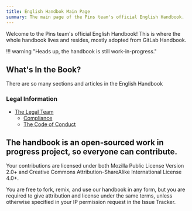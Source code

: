 ```yaml
---
title: English Handbok Main Page
summary: The main page of the Pins team's official English Handbook.
---
```


Welcome to the Pins team's official English Handbook! This is where the whole handbook lives and resides, mostly adopted from GitLab Handbook.

!!! warning "Heads up, the handbook is still work-in-progress."
    

## What's In the Book?
There are so many sections and articles in the English Handbook

### Legal Information
* [The Legal Team](legal)
    * [Compliance](legal/global-compliance)
    * [The Code of Conduct](about/code-of-conduct)

## The handbook is an open-sourced work in progress project, so everyone can contribute.
Your contributions are licensed under both Mozilla Public License Version 2.0+ and Creative Commons Attribution-ShareAlike International License 4.0+.

You are free to fork, remix, and use our handbook in any form, but you are required to give attribution and license under the same terms, unless otherwise specified in your IP permission request in the Issue Tracker.
